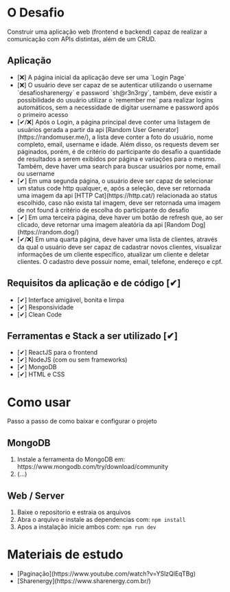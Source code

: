 # O Desafio

<p>Construir uma aplicação web (frontend e backend) capaz de realizar a comunicação com APIs distintas, além de um CRUD.</p>

## Aplicação

<ul>
  <li>[❌] A página inicial da aplicação deve ser uma `Login Page`</li>
  <li>[❌] O usuário deve ser capaz de se autenticar utilizando o username `desafiosharenergy` e password `sh@r3n3rgy`, também, deve existir a possibilidade do usuário utilizar o `remember me` para realizar logins automáticos, sem a necessidade de digitar username e password após o primeiro acesso</li>
  <li>[✔/❌] Após o Login, a página principal deve conter uma listagem de usuários gerada a partir da api [Random User Generator](https://randomuser.me/), a lista deve conter a foto do usuário, nome completo, email, username e idade. Além disso, os requests devem ser páginados, porém, é de critério do participante do desafio a quantidade de resultados a serem exibidos por página e variações para o mesmo. Também, deve haver uma search para buscar usuários por nome, email ou username</li>
  <li>[✔] Em uma segunda página, o usuário deve ser capaz de selecionar um status code http qualquer, e, após a seleção, deve ser retornada uma imagem da api [HTTP Cat](https://http.cat/) relacionada ao status escolhido, caso não exista tal imagem, deve ser retornada uma imagem de not found à critério de escolha do participante do desafio</li>
  <li>[✔] Em uma terceira página, deve haver um botão de refresh que, ao ser clicado, deve retornar uma imagem aleatória da api [Random Dog](https://random.dog/)</li>
  <li>[✔/❌] Em uma quarta página, deve haver uma lista de clientes, através da qual o usuário deve ser capaz de cadastrar novos clientes, visualizar informações de um cliente específico, atualizar um cliente e deletar clientes. O cadastro deve possuir nome, email, telefone, endereço e cpf.</li>
</ul>

## Requisitos da aplicação e de código [✔]

<ul>
  <li>[✔] Interface amigável, bonita e limpa</li>
  <li>[✔] Responsividade</li>
  <li>[✔] Clean Code</li>
</ul>

## Ferramentas e Stack a ser utilizado [✔]

<ul>
  <li>[✔] ReactJS para o frontend</li>
  <li>[✔] NodeJS (com ou sem frameworks)</li>
  <li>[✔] MongoDB</li>
  <li>[✔] HTML e CSS</li>
</ul>

# Como usar

<p>Passo a passo de como baixar e configurar o projeto</p>

## MongoDB

<ol>
  <li>Instale a ferramenta do MongoDB em: https://www.mongodb.com/try/download/community</li>
  <li>(...)</li>
</ol>

## Web / Server

<ol>
  <li>Baixe o repositorio e estraia os arquivos</li>
  <li>Abra o arquivo e instale as dependencias com: <code>npm install</code></li>
  <li>Apos a instalação inicie ambos com: <code>npm run dev</code></li>
</ol>

# Materiais de estudo

<ul>
  <li>[Paginação](https://www.youtube.com/watch?v=YSlzQlEqTBg)</li>
  <li>[Sharenergy](https://www.sharenergy.com.br/)</li>
</ul>
